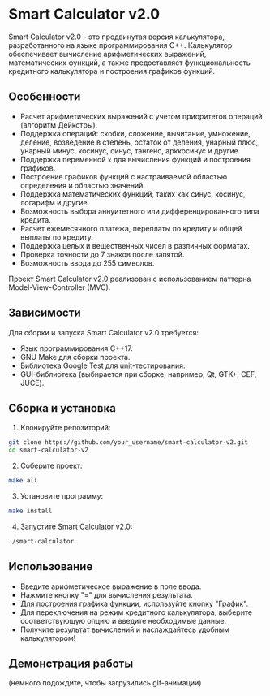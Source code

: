 # Smart Calculator v2.0

Smart Calculator v2.0 - это продвинутая версия калькулятора, разработанного на языке программирования C++. Калькулятор обеспечивает вычисление арифметических выражений, математических функций, а также предоставляет функциональность кредитного калькулятора и построения графиков функций.

## Особенности

- Расчет арифметических выражений с учетом приоритетов операций (алгоритм Дейкстры).
- Поддержка операций: скобки, сложение, вычитание, умножение, деление, возведение в степень, остаток от деления, унарный плюс, унарный минус, косинус, синус, тангенс, арккосинус и другие.
- Поддержка переменной `x` для вычисления функций и построения графиков.
- Построение графиков функций с настраиваемой областью определения и областью значений.
- Поддержка математических функций, таких как синус, косинус, логарифм и другие.
- Возможность выбора аннуитетного или дифференцированного типа кредита.
- Расчет ежемесячного платежа, переплаты по кредиту и общей выплаты по кредиту.
- Поддержка целых и вещественных чисел в различных форматах.
- Проверка точности до 7 знаков после запятой.
- Возможность ввода до 255 символов.

Проект Smart Calculator v2.0 реализован с использованием паттерна Model-View-Controller (MVC).

## Зависимости

Для сборки и запуска Smart Calculator v2.0 требуется:

- Язык программирования C++17.
- GNU Make для сборки проекта.
- Библиотека Google Test для unit-тестирования.
- GUI-библиотека (выбирается при сборке, например, Qt, GTK+, CEF, JUCE).

## Сборка и установка

1. Клонируйте репозиторий:

```bash
git clone https://github.com/your_username/smart-calculator-v2.git
cd smart-calculator-v2
```

2. Соберите проект:

```bash
make all
```

3. Установите программу:

```bash
make install
```

4. Запустите Smart Calculator v2.0:

```bash
./smart-calculator
```

## Использование

- Введите арифметическое выражение в поле ввода.
- Нажмите кнопку "=" для вычисления результата.
- Для построения графика функции, используйте кнопку "График".
- Для переключения на режим кредитного калькулятора, выберите соответствующую опцию и введите необходимые данные.
- Получите результат вычислений и наслаждайтесь удобным калькулятором!


## Демонстрация работы

(немного подождите, чтобы загрузились gif-анимации)

